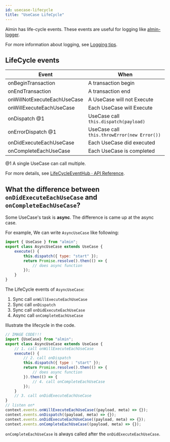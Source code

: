 ```yaml
---
id: usecase-lifecycle
title: "UseCase LifeCycle"
---
```


Almin has life-cycle events.
These events are useful for logging like [almin-logger](https://www.npmjs.com/package/almin-logger "almin-logger").

For more information about logging, see [Logging tips](./GuideLogging.md).

## LifeCycle events

| Event                    | When                                   | 
|--------------------------|----------------------------------------|
| onBeginTransaction       | A transaction begin                    |
| onEndTransaction         | A transaction end                      |
| onWillNotExecuteEachUseCase | A UseCase will not Execute          |
| onWillExecuteEachUseCase | Each UseCase will Execute              |
| onDispatch @1            | UseCase call `this.dispatch(payload)`  |
| onErrorDispatch @1       | UseCase call `this.throwError(new Error())` |
| onDidExecuteEachUseCase  | Each UseCase did executed              |
| onCompleteEachUseCase    | Each UseCase is completed              |

@1 A single UseCase can call multiple.

For more details, see [LifeCycleEventHub · API Reference](https://almin.js.org/docs/en/lifecycleeventhub-api.html).

## What the difference between `onDidExecuteEachUseCase` and `onCompleteEachUseCase`?

Some UseCase's task is **async**.
The difference is came up at the async case.

For example,  We can write `AsyncUseCase` like following: 

```js
import { UseCase } from "almin";
export class AsyncUseCase extends UseCase {
    execute() {
        this.dispatch({ type: "start" });
        return Promise.resolve().then(() => {
            // does async function
        });
    }
}
```

The LifeCycle events of `AsyncUseCase`:

1. Sync call `onWillExecuteEachUseCase`
2. Sync call `onDispatch`
3. Sync call `onDidExecuteEachUseCase`
4. Async call `onCompleteEachUseCase`

Illustrate the lifecycle in the code.

```js
// IMAGE CODE!!!
import {UseCase} from "almin";
export class AsyncUseCase extends UseCase {
    // 1. call onWillExecuteEachUseCase
    execute() {
        // 2. call onDispatch
        this.dispatch({ type : "start" });
        return Promise.resolve().then(() => {
            // does async function
        }).then(() => {
            // 4. call onCompleteEachUseCase
        });
    }
    // 3. call onDidExecuteEachUseCase
}
// listen on*
context.events.onWillExecuteEachUseCase((payload, meta) => {});
context.events.onDispatch((payload, meta) => {});
context.events.onDidExecuteEachUseCase((payload, meta) => {});
context.events.onCompleteEachUseCase((payload, meta) => {});
```

`onCompleteEachUseCase` is always called after the `onDidExecuteEachUseCase`.
